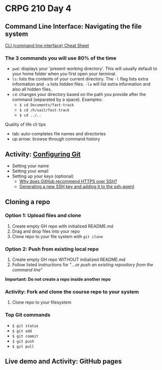 # CRPG 210 Day 4
## Command Line Interface: Navigating the file system
[CLI (command line interface) Cheat Sheet](https://www.git-tower.com/blog/command-line-cheat-sheet/)

### The 3 commands you will use 80% of the time
- `pwd`: displays your 'present working directory'. This will usually default to your home folder when you first open your terminal.
- `ls`: lists the contents of your current directory. The `-l` flag lists extra information and `-a` lists hidden files. `-la` will list extra information and also all hidden files.
- `cd`: changes your directory based on the path you provide after the command (separated by a space). Examples:
  - `$ cd Documents/fast-track`
  - `$ cd /h/sait/fast-track`
  - `$ cd ../..`

Quality of life cli tips
- tab: auto-completes file names and directories
- up arrow: browse through command history

## Activity: [Configuring Git](https://git-scm.com/book/en/v2/Getting-Started-First-Time-Git-Setup)
- Setting your name
- Setting your email
- Setting up your keys (optional)
  - [Why does GitHub recommend HTTPS over SSH?](https://stackoverflow.com/questions/11041729/why-does-github-recommend-https-over-ssh)
  - [Generating a new SSH key and adding it to the ssh-agent](https://help.github.com/en/github/authenticating-to-github/generating-a-new-ssh-key-and-adding-it-to-the-ssh-agent)

## Cloning a repo
### Option 1: Upload files and clone
1. Create empty GH repo with initialized README.md
2. Drag and drop files into your repo
3. Clone repo to your file system with `git clone`

### Option 2: Push from existing local repo
1. Create empty GH repo WITHOUT initialized README.md
2. Follow listed instructions for "*…or push an existing repository from the command line*"  

**Important: Do not create a repo inside another repo**

### Activity: Fork and clone the course repo to your system
1. Clone repo to your filesystem

### Top Git commands
- `$ git status`
- `$ git add`
- `$ git commit`
- `$ git push`
- `$ git pull`

## Live demo and Activity: GitHub pages
